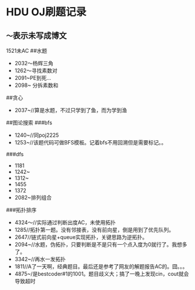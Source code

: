 HDU OJ刷题记录
=============
`～`表示未写成博文
---------------
1521未AC
##水题
* 2032～杨辉三角
* 1262～寻找素数对
* 2091~PE到死...
* 2098~ 分拆素数和

##贪心
* 2037~//算是水题，不过只学到了鱼，而为学到渔

##图论搜索
###bfs
* 1240~//同poj2225
* 1253~//该题代码可做BFS模板。记着bfs不用回溯但是需要标记。。

###dfs
* 1181
* 1242~
* 1312~
* 1455
* 1372
* 2082~排列组合

###拓扑排序
* 4324～//实际通过判断出度AC，未使用拓扑
* 1285//拓扑第一题。没有邻接表，没有前向星，倒是用到了优先队列。
* 2647//链式前向星+queue实现拓扑，关键思路为逆拓扑。
* 2094~//水题，伪拓扑，只要判断是不是只有一个点入度为0就行了。我想多了。
* 3342~//再水一发拓扑
* 1811//A了一天啊，经典题目。最后还是参考了网友的解题报告AC的。囧。。。
* 4875~/是bestcoder#1的1001。题目歧义大；搞了一晚上发现cin，cout就会导致超时
